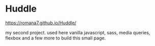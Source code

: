 # Huddle

https://romana7.github.io/Huddle/

my second project.
used here vanilla javascript, sass, media queries, flexbox and a few more to build this small page.
